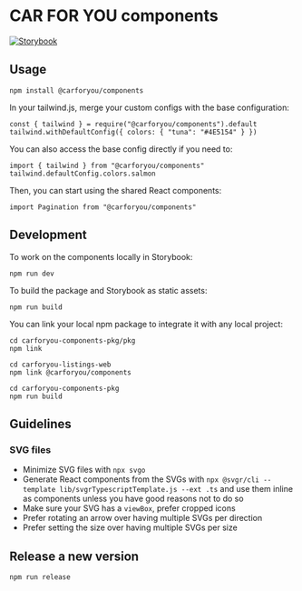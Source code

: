# CAR FOR YOU components

[![Storybook](https://img.shields.io/badge/Storybook-UI-3696B9.svg)](https://autoricardo.github.io/carforyou-components-pkg)

## Usage
```
npm install @carforyou/components
```

In your tailwind.js, merge your custom configs with the base configuration:
```
const { tailwind } = require("@carforyou/components").default
tailwind.withDefaultConfig({ colors: { "tuna": "#4E5154" } })
```

You can also access the base config directly if you need to:
```
import { tailwind } from "@carforyou/components"
tailwind.defaultConfig.colors.salmon
```

Then, you can start using the shared React components:
```
import Pagination from "@carforyou/components"
```

## Development
To work on the components locally in Storybook:
```
npm run dev
```

To build the package and Storybook as static assets:
```
npm run build
```

You can link your local npm package to integrate it with any local project:
```
cd carforyou-components-pkg/pkg
npm link

cd carforyou-listings-web
npm link @carforyou/components

cd carforyou-components-pkg
npm run build
```

## Guidelines

### SVG files
* Minimize SVG files with `npx svgo`
* Generate React components from the SVGs with `npx @svgr/cli --template lib/svgrTypescriptTemplate.js --ext .ts` and use them inline as components unless you have good reasons not to do so
* Make sure your SVG has a `viewBox`, prefer cropped icons
* Prefer rotating an arrow over having multiple SVGs per direction
* Prefer setting the size over having multiple SVGs per size

## Release a new version
```
npm run release
```
